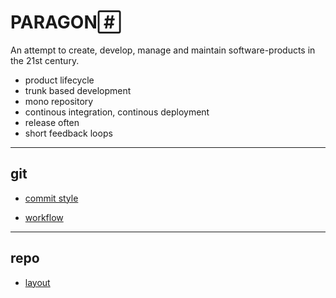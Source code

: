 PARAGON 
=========

An attempt to create, develop, manage and maintain software-products in the 21st century.

- product lifecycle
- trunk based development
- mono repository
- continous integration, continous deployment
- release often
- short feedback loops

---

## git

- [commit style](http://w530-thomkuch.zw.xcom.de/thomkuch/paragon/wikis/git-commit-style)

- [workflow](http://w530-thomkuch.zw.xcom.de/thomkuch/paragon/wikis/git-workflow)

---

## repo

- [layout](http://w530-thomkuch.zw.xcom.de/thomkuch/paragon/wikis/repo-layout)
